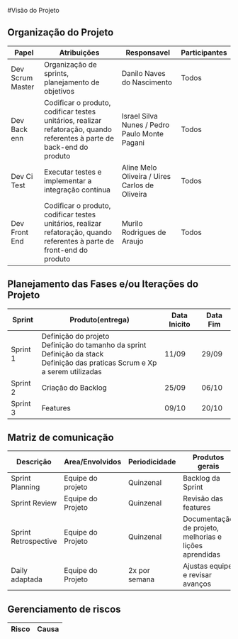 #Visão do Projeto

## Organização do Projeto

| Papel             | Atribuições | Responsavel | Participantes |
| ------------------| ------------| ------------| ------------- |
| Dev Scrum Master  | Organização de sprints, planejamento de objetivos​​ | Danilo Naves do Nascimento | Todos |
| Dev Back enn      | Codificar o produto, codificar testes unitários, realizar refatoração, quando referentes à parte de back-end do produto​ | Israel Silva Nunes /  Pedro Paulo Monte Pagani​ | Todos |
| Dev Ci Test       | Executar testes e implementar a integração contínua | Aline Melo Oliveira /  Uires Carlos de Oliveira​ | Todos |
| Dev Front End     | Codificar o produto, codificar testes unitários, realizar refatoração, quando referentes à parte de front-end do produto | Murilo Rodrigues de Araujo​ | Todos |

## Planejamento das Fases e/ou Iterações do Projeto

| Sprint   | Produto(entrega) | Data Inicito | Data Fim |
| ------   | ---------------- | ------------ | -------- |
| Sprint 1 | Definição do projeto <br> Definição do tamanho da sprint <br> Definição da stack <br> Definição das praticas Scrum e Xp a serem utilizadas | 11/09 | 29/09 |
| Sprint 2 | Criação do Backlog | 25/09 | 06/10 |
| Sprint 3 | Features <a definir> | 09/10 | 20/10 |

## Matriz de comunicação 

| Descrição       | Area/Envolvidos         | Periodicidade | Produtos gerais                        |
| ---------       | ---------------         | ------------- | ---------------                        |
| Sprint Planning | Equipe do projeto       | Quinzenal     | Backlog da Sprint                      |
| Sprint Review   | Equipe do Projeto       | Quinzenal     | Revisão das features                   |
| Sprint Retrospective | Equipe do Projeto  | Quinzenal     | Documentação de projeto, melhorias e lições aprendidas  |
| Daily adaptada  | Equipe do Projeto     | 2x por semana        | Ajustas equipe e revisar avanços |

## Gerenciamento de riscos 


| Risco                        | Causa                                                                             |
| -----------------------------| ----------------------------------------------------------------------------------|